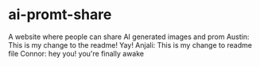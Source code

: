 # ai-promt-share
A website where people can share AI generated images and prom
Austin: This is my change to the readme! Yay!
Anjali: This is my change to readme file
Connor: hey you! you're finally awake
